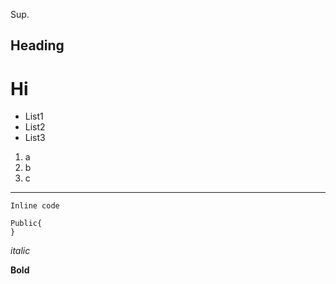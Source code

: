 Sup.
## Heading
# Hi
* List1
* List2
* List3
1. a
2. b
3. c

---
`Inline code`
```
Public{
}
```
*italic*

**Bold**
